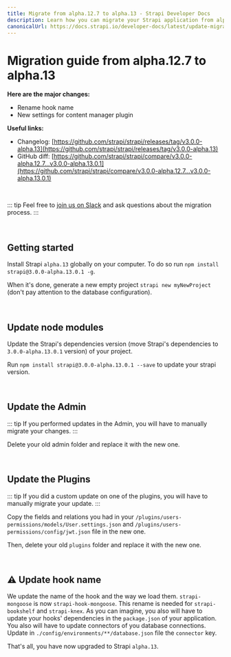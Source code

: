 ```yaml
---
title: Migrate from alpha.12.7 to alpha.13 - Strapi Developer Docs
description: Learn how you can migrate your Strapi application from alpha.12.7 to alpha.13.
canonicalUrl: https://docs.strapi.io/developer-docs/latest/update-migration-guides/migration-guides/migration-guide-alpha.12.7-to-alpha.13.html
---
```


# Migration guide from alpha.12.7 to alpha.13

**Here are the major changes:**

- Rename hook name
- New settings for content manager plugin

**Useful links:**

- Changelog: [https://github.com/strapi/strapi/releases/tag/v3.0.0-alpha.13](https://github.com/strapi/strapi/releases/tag/v3.0.0-alpha.13)
- GitHub diff: [https://github.com/strapi/strapi/compare/v3.0.0-alpha.12.7...v3.0.0-alpha.13.0.1](https://github.com/strapi/strapi/compare/v3.0.0-alpha.12.7...v3.0.0-alpha.13.0.1)

<br>

::: tip
Feel free to [join us on Slack](http://slack.strapi.io) and ask questions about the migration process.
:::

<br>

## Getting started

Install Strapi `alpha.13` globally on your computer. To do so run `npm install strapi@3.0.0-alpha.13.0.1 -g`.

When it's done, generate a new empty project `strapi new myNewProject` (don't pay attention to the database configuration).

<br>

## Update node modules

Update the Strapi's dependencies version (move Strapi's dependencies to `3.0.0-alpha.13.0.1` version) of your project.

Run `npm install strapi@3.0.0-alpha.13.0.1 --save` to update your strapi version.

<br>

## Update the Admin

::: tip
If you performed updates in the Admin, you will have to manually migrate your changes.
:::

Delete your old admin folder and replace it with the new one.

<br>

## Update the Plugins

::: tip
If you did a custom update on one of the plugins, you will have to manually migrate your update.
:::

Copy the fields and relations you had in your `/plugins/users-permissions/models/User.settings.json` and `/plugins/users-permissions/config/jwt.json` file in the new one.

Then, delete your old `plugins` folder and replace it with the new one.

<br>

## ⚠️ Update hook name

We update the name of the hook and the way we load them. `strapi-mongoose` is now `strapi-hook-mongoose`. This rename is needed for `strapi-bookshelf` and `strapi-knex`.
As you can imagine, you also will have to update your hooks' dependencies in the `package.json` of your application.
You also will have to update connectors of you database connections. Update in `./config/environments/**/database.json` file the `connector` key.

That's all, you have now upgraded to Strapi `alpha.13`.

